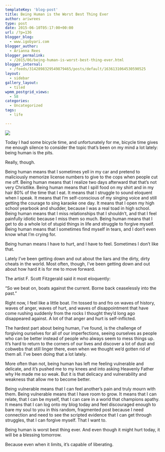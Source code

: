 ```yaml
---
templateKey: 'blog-post'
title: Being Human is the Worst Best Thing Ever
author: ariwrees
type: post
date: 2015-06-10T05:17:00+00:00
url: /?p=136
blogger_blog:
  - www.igobyari.com
blogger_author:
  - Arianna Rees
blogger_permalink:
  - /2015/06/being-human-is-worst-best-thing-ever.html
blogger_internal:
  - /feeds/3142898329549879465/posts/default/1636131064530590525
layout:
  - sidebar
gallery_layout:
  - tiled
wpmm_postgrid_views:
  - 58
categories:
  - Uncategorized
tags:
  - life

---
```

[![](http://www.igobyari.com/wp-content/uploads/2015/06/sad2Bface.jpg)](http://www.igobyari.com/wp-content/uploads/2015/06/sad2Bface-1.jpg)

Today I had some bicycle time, and unfortunately for me, bicycle time gives me enough silence to consider the topic that’s been on my mind a lot lately: being human is the pits.

Really, though.

Being human means that I sometimes yell in my car and pretend to maliciously memorize license numbers to give to the cops when people cut me off. Being human means that I realize two days afterward that that’s not very Christlike. Being human means that I spill food on my shirt and in my hair 80% of the time that I eat. It means that I struggle to sound eloquent when I speak. It means that I’m self-conscious of my singing voice and still getting the courage to sing karaoke one day. It means that I open my high school yearbook and shudder, because I was a real toad in high school. Being human means that I miss relationships that I shouldn’t, and that I feel painfully idiotic because I miss them so much. Being human means that I get to do a whole lot of stupid things in life and struggle to forgive myself. Being human means that I sometimes find myself in tears, and I don’t even know what I’m crying for.

Being human means I have to hurt, and I have to feel. Sometimes I don’t like that.

Lately I’ve been getting down and out about the liars and the dirty, dirty cheats in the world. Most often, though, I’ve been getting down and out about how hard it is for me to move forward.

The artist F. Scott Fitzgerald said it most eloquently:

“So we beat on, boats against the current. Borne back ceaselessly into the past.”

Right now, I feel like a little boat. I’m tossed to and fro on waves of history, waves of anger, waves of hurt, and waves of disappointment that have come rushing suddenly from the rocks I thought they’d long ago disappeared against. A lot of that anger and hurt is self-inflicted.

The hardest part about being human, I’ve found, is the challenge of forgiving ourselves for all of our imperfections, seeing ourselves as people who can be better instead of people who always seem to mess things up. It’s hard to return to the corners of our lives and discover a lot of dust and cobwebs that still linger there, even when we thought we’d gotten rid of them all. I’ve been doing that a lot lately.

More often than not, being human has left me feeling vulnerable and delicate, and it’s pushed me to my knees and into asking Heavenly Father why He made me so weak. But it is that delicacy and vulnerability and weakness that allow me to become better.

Being vulnerable means that I can feel another’s pain and truly mourn with them. Being vulnerable means that I have room to grow. It means that I can relate, that I can be myself, that I can care in a world that champions apathy. It means that I can log onto my blog today and feel discouraged enough to bare my soul to you in this random, fragmented post because I need connection and need to see the scripted evidence that I can get through struggles, that I can forgive myself. That I want to.

Being human is worst best thing ever. And even though it might hurt today, it will be a blessing tomorrow.

Because even when it limits, it’s capable of liberating.